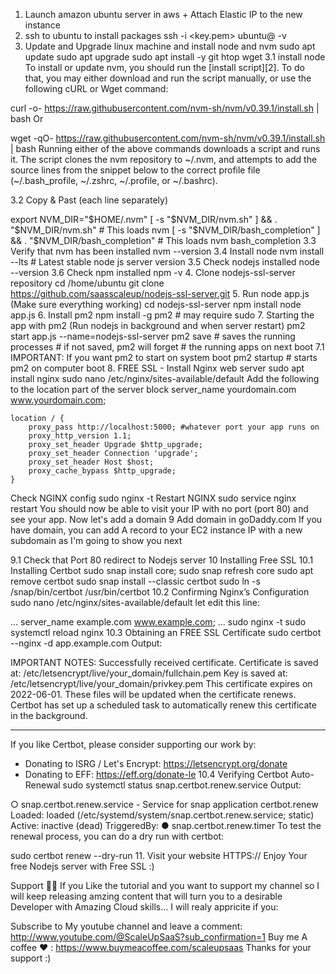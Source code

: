 1. Launch amazon ubuntu server in aws + Attach Elastic IP to the new instance
2. ssh to ubuntu to install packages
ssh -i <key.pem> ubuntu@<ip-address> -v
3. Update and Upgrade linux machine and install node and nvm
sudo apt update
sudo apt upgrade
sudo apt install -y git htop wget
3.1 install node
To install or update nvm, you should run the [install script][2]. To do that, you may either download and run the script manually, or use the following cURL or Wget command:

curl -o- https://raw.githubusercontent.com/nvm-sh/nvm/v0.39.1/install.sh | bash
Or

wget -qO- https://raw.githubusercontent.com/nvm-sh/nvm/v0.39.1/install.sh | bash
Running either of the above commands downloads a script and runs it. The script clones the nvm repository to ~/.nvm, and attempts to add the source lines from the snippet below to the correct profile file (~/.bash_profile, ~/.zshrc, ~/.profile, or ~/.bashrc).

3.2 Copy & Past (each line separately)

export NVM_DIR="$HOME/.nvm"
[ -s "$NVM_DIR/nvm.sh" ] && \. "$NVM_DIR/nvm.sh"  # This loads nvm
[ -s "$NVM_DIR/bash_completion" ] && \. "$NVM_DIR/bash_completion"  # This loads nvm bash_completion
3.3 Verify that nvm has been installed
nvm --version
3.4 Install node
nvm install --lts # Latest stable node js server version
3.5 Check nodejs installed
node --version
3.6 Check npm installed
npm -v
4. Clone nodejs-ssl-server repository
cd /home/ubuntu
git clone https://github.com/saasscaleup/nodejs-ssl-server.git
5. Run node app.js (Make sure everything working)
cd nodejs-ssl-server
npm install
node app.js
6. Install pm2
npm install -g pm2 # may require sudo
7. Starting the app with pm2 (Run nodejs in background and when server restart)
pm2 start app.js --name=nodejs-ssl-server
pm2 save     # saves the running processes
                  # if not saved, pm2 will forget
                  # the running apps on next boot
7.1 IMPORTANT: If you want pm2 to start on system boot
pm2 startup # starts pm2 on computer boot
8. FREE SSL - Install Nginx web server
sudo apt install nginx
sudo nano /etc/nginx/sites-available/default
Add the following to the location part of the server block
    server_name yourdomain.com www.yourdomain.com;

    location / {
        proxy_pass http://localhost:5000; #whatever port your app runs on
        proxy_http_version 1.1;
        proxy_set_header Upgrade $http_upgrade;
        proxy_set_header Connection 'upgrade';
        proxy_set_header Host $host;
        proxy_cache_bypass $http_upgrade;
    }
Check NGINX config
sudo nginx -t
Restart NGINX
sudo service nginx restart
You should now be able to visit your IP with no port (port 80) and see your app. Now let's add a domain
9 Add domain in goDaddy.com
If you have domain, you can add A record to your EC2 instance IP with a new subdomain as I'm going to show you next

9.1 Check that Port 80 redirect to Nodejs server
10 Installing Free SSL
10.1 Installing Certbot
sudo snap install core; sudo snap refresh core
sudo apt remove certbot
sudo snap install --classic certbot
sudo ln -s /snap/bin/certbot /usr/bin/certbot
10.2 Confirming Nginx’s Configuration
sudo nano /etc/nginx/sites-available/default
let edit this line:

...
server_name example.com www.example.com;
...
sudo nginx -t
sudo systemctl reload nginx
10.3 Obtaining an FREE SSL Certificate
sudo certbot --nginx -d app.example.com 
Output:

IMPORTANT NOTES:
Successfully received certificate.
Certificate is saved at: /etc/letsencrypt/live/your_domain/fullchain.pem
Key is saved at: /etc/letsencrypt/live/your_domain/privkey.pem
This certificate expires on 2022-06-01.
These files will be updated when the certificate renews.
Certbot has set up a scheduled task to automatically renew this certificate in the background.

- - - - - - - - - - - - - - - - - - - - - - - - - - - - - - - - - - - - - - - -
If you like Certbot, please consider supporting our work by:
* Donating to ISRG / Let's Encrypt: https://letsencrypt.org/donate
* Donating to EFF: https://eff.org/donate-le
10.4 Verifying Certbot Auto-Renewal
sudo systemctl status snap.certbot.renew.service
Output:

○ snap.certbot.renew.service - Service for snap application certbot.renew
     Loaded: loaded (/etc/systemd/system/snap.certbot.renew.service; static)
     Active: inactive (dead)
TriggeredBy: ● snap.certbot.renew.timer
To test the renewal process, you can do a dry run with certbot:

sudo certbot renew --dry-run
11. Visit your website HTTPS://
Enjoy Your free Nodejs server with Free SSL :)

Support 🙏😃
If you Like the tutorial and you want to support my channel so I will keep releasing amzing content that will turn you to a desirable Developer with Amazing Cloud skills... I will realy appricite if you:

Subscribe to My youtube channel and leave a comment: http://www.youtube.com/@ScaleUpSaaS?sub_confirmation=1
Buy me A coffee ❤️ : https://www.buymeacoffee.com/scaleupsaas
Thanks for your support :)

